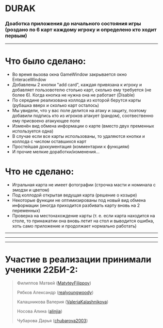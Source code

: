 # DURAK
### Доаботка приложения до начального состояния игры (роздано по 6 карт каждому игроку и определено кто ходит первым)
***
# Что было сделано:
- Во время вызова окна GameWindow закрывается окно EnteraceWindow
- Добавлены 2 кнопки "add card", каждая привязана к игроку и добавляет пользовотелю столько карт, сколько ему требуется (не более 6). Когда кнопка не нужна она не работает (Disable)
- По середине реализована коллода из которой берутся карты (рубашка вверх и сколько карт осталось)
- Мы увидели, что у вас поле делится на атаку и защиту, поэтому добавили подпись кто из игроков атакует (рандом), cоотвественно ему присвоено атакующее поле
- Изменён вид обмена информации о карте (вместо двух пременных используется одна)
- В случае если все карты использованы, то удаляются кнопки и коллода с числом оставшихся карт
- Простейшая доккументация (комментарии к функциям)
- И прочие мелкие доработки/изменения...
# Что не сделано:
- Игральная карта не имеет фотографии (строчка масти и номинала c эмодзи и цветом)
- Под коллодой открытая ведущая карта (решение о козыре)
- Некоторые функции не оптимизированы под новый вид обмена информации (иногда приходится разбивать карту вновь на 2 переменных)
- Проверка на местонахождение карты (т. е. если карта находится на столе, то принажатии она вновь летит на стол и выводится ошибка, хоть само приложение и продолжает нормально работать)
***
***
***
# Участие в реализации принимали ученики 22БИ-2:
> Филиппов Матвей ([MatvteyFilippov](https://github.com/MatvteFilippov "GitHub"))
> 
> Рябков Александр ([realyoungwoody](https://github.com/realyoungwoody "GitHub"))
> 
> Калашникова Валерия ([ValeriaKalashnikova](https://github.com/ValeriaKalashnikova "GitHub"))
> 
> Носова Алина ([alinjia](https://github.com/alinjia "GitHub"))
> 
> Чубарова Дарья ([chubarova2003](https://github.com/chubarova2003 "GitHub"))
